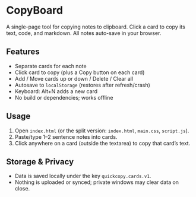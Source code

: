# CopyBoard
A single-page tool for copying notes to clipboard. Click a card to copy its text, code, and markdown. All notes auto-save in your browser.

## Features
- Separate cards for each note
- Click card to copy (plus a Copy button on each card)
- Add / Move cards up or down / Delete / Clear all
- Autosave to `localStorage` (restores after refresh/crash)
- Keyboard: Alt+N adds a new card
- No build or dependencies; works offline

## Usage
1. Open `index.html` (or the split version: `index.html`, `main.css`, `script.js`).
2. Paste/type 1–2 sentence notes into cards.
3. Click anywhere on a card (outside the textarea) to copy that card’s text.

## Storage & Privacy
- Data is saved locally under the key `quickcopy.cards.v1`.
- Nothing is uploaded or synced; private windows may clear data on close.
